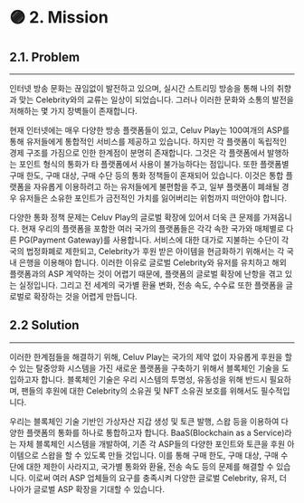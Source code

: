 # 🟣 2. Mission

## **2.1. Problem**

****

&#x20;인터넷 방송 문화는 끊임없이 발전하고 있으며, 실시간 스트리밍 방송을 통해 나의 취향과 맞는 Celebrity와의 교류는 일상이 되었습니다. 그러나 이러한 문화와 소통의 발전을 저해하는 몇 가지 장벽들이 존재합니다.

&#x20;현재 인터넷에는 매우 다양한 방송 플랫폼들이 있고, Celuv Play는 100여개의 ASP를 통해 유저들에게 통합적인 서비스를 제공하고 있습니다. 하지만 각 플랫폼이 독립적인 경제 구조를 가짐으로 인한 한계점이 분명히 존재합니다. 그것은 각 플랫폼에서 발행하는 포인트 형식의 통화가 타 플랫폼에서 사용이 불가능하다는 점입니다. 또한 플랫폼별 구매 한도, 구매 대상, 구매 수단 등의 통화 정책들이 혼재되어 있습니다. 이것은 통합 플랫폼을 자유롭게 이용하려고 하는 유저들에게 불편함을 주고, 일부 플랫폼이 폐쇄될 경우 유저들은 소유한 포인트가 금전적인 가치를 잃어버리는 위험까지 떠안아야 합니다.

&#x20;다양한 통화 정책 문제는 Celuv Play의 글로벌 확장에 있어서 더욱 큰 문제를 가져옵니다. 현재 우리의 플랫폼을 포함한 여러 국가의 플랫폼들은 각각 속한 국가와 매체별로 다른 PG(Payment Gateway)를 사용합니다. 서비스에 대한 대가로 지불하는 수단이 각국의 법정화폐로 제한되고, Celebrity가 후원 받은 아이템을 현금화하기 위해서는 각 국내 은행을 이용해야 합니다. 이러한 이유로 글로벌 Celebrity와 유저를 유치하고 해외 플랫폼과의 ASP 계약하는 것이 어렵기 때문에, 플랫폼의 글로벌 확장에 난항을 겪고 있는 실정입니다. 그리고 전 세계의 국가별 환율 변화, 전송 속도, 수수료 또한 플랫폼을 글로벌로 확장하는 것을 어렵게 만듭니다.



## **2.2 Solution**

****

&#x20;이러한 한계점들을 해결하기 위해, Celuv Play는 국가의 제약 없이 자유롭게 후원을 할 수 있는 탈중앙화 시스템을 가진 새로운 플랫폼을 구축하기 위해서 블록체인 기술을 도입하고자 합니다. 블록체인 기술은 우리 시스템의 투명성, 유동성을 위해 반드시 필요하며, 팬들의 후원에 대한 Celebrity의 소유권 및 NFT 소유권 보호를 위해서도 필수적입니다.&#x20;

&#x20;우리는 블록체인 기술 기반인 가상자산 지갑 생성 및 토큰 발행, 스왑 등을 이용하여 다양한 플랫폼의 통화를 하나로 통합하고자 합니다. BaaS(Blockchain as a Service)라는 자체 블록체인 시스템을 개발하여, 기존 각 ASP들의 다양한 포인트와 토큰을 후원 아이템으로 스왑을 할 수 있도록 만들 것입니다. 이를 통해 구매 한도, 구매 대상, 구매 수단에 대한 제한이 사라지고, 국가별 통화와 환율, 전송 속도 등의 문제를 해결할 수 있습니다. 이로써 여러 ASP 업체들의 요구를 충족시켜 다양한 글로벌 Celebrity, 유저, 더 나아가 글로벌 ASP 확장을 기대할 수 있습니다.&#x20;

